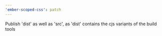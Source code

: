 ```yaml
---
'ember-scoped-css': patch
---
```


Publish 'dist' as well as 'src', as 'dist' contains the cjs variants of the build tools
